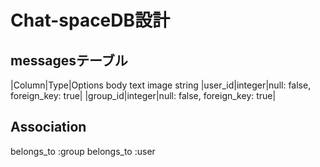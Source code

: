 # Chat-spaceDB設計


## messagesテーブル
|Column|Type|Options
body text
image string
|user_id|integer|null: false, foreign_key: true|
|group_id|integer|null: false, foreign_key: true|

## Association
belongs_to :group
belongs_to :user